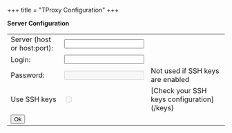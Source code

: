 +++
title = "TProxy Configuration"
+++
<script src="/js/api.js" defer> </script>
<script src="/js/conf.js" defer> </script>

**Server Configuration**
<table >
	<tbody>
	<tr>
		<td>Server (host or host:port):</td>
		<td><input id="addr" type="text"/></td>
	</tr>
	<tr>
		<td>Login:</td>
		<td><input id="login" type="text"/></td>
	</tr>
	<tr>
		<td>Password:</td>
		<td><input id="password" type="text" disabled/></td>
		<td><div id="password.comment">Not used if SSH keys are enabled</div></td>
	</tr>
	<tr>
		<td>Use SSH keys</td>
		<td><input id="usekey" type="checkbox" disabled onclick="tproxy.Ui(UseKeysClicked)"/>
		<td><div id="usekey.comment">[Check your SSH keys configuration](/keys)</div>
	</tr>
	<tr>
		<td><input type="button" value="Ok" onclick="tproxy.Ui(SubmitServerParams)"/></td>
	</tr>
	</tbody>
</table>
